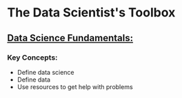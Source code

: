 # The Data Scientist's Toolbox

## [Data Science Fundamentals:](https://github.com/unnatibshah/The-Data-Scientist-Toolbox/blob/master/Data%20Science%20Fundamentals.md)

### **Key Concepts:**
- Define data science
- Define data
- Use resources to get help with problems
